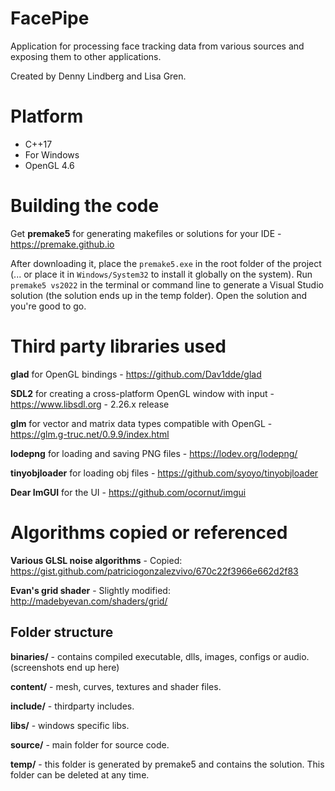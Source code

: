 # FacePipe
Application for processing face tracking data from various sources and exposing them to other applications.

Created by Denny Lindberg and Lisa Gren.

# Platform

- C++17
- For Windows
- OpenGL 4.6

# Building the code

Get **premake5** for generating makefiles or solutions for your IDE - https://premake.github.io

After downloading it, place the `premake5.exe` in the root folder of the project (... or place it in `Windows/System32` to install it globally on the system). Run `premake5 vs2022` in the terminal or command line to generate a Visual Studio solution (the solution ends up in the temp folder). Open the solution and you're good to go.

# Third party libraries used

**glad** for OpenGL bindings - https://github.com/Dav1dde/glad

**SDL2** for creating a cross-platform OpenGL window with input - https://www.libsdl.org - 2.26.x release

**glm** for vector and matrix data types compatible with OpenGL - https://glm.g-truc.net/0.9.9/index.html

**lodepng** for loading and saving PNG files - https://lodev.org/lodepng/

**tinyobjloader** for loading obj files - https://github.com/syoyo/tinyobjloader

**Dear ImGUI** for the UI - https://github.com/ocornut/imgui

# Algorithms copied or referenced
**Various GLSL noise algorithms** - Copied: https://gist.github.com/patriciogonzalezvivo/670c22f3966e662d2f83

**Evan's grid shader** - Slightly modified: http://madebyevan.com/shaders/grid/

## Folder structure

**binaries/** - contains compiled executable, dlls, images, configs or audio. (screenshots end up here)

**content/** - mesh, curves, textures and shader files.

**include/** - thirdparty includes.

**libs/** - windows specific libs.

**source/** - main folder for source code.

**temp/** - this folder is generated by premake5 and contains the solution. This folder can be deleted at any time.